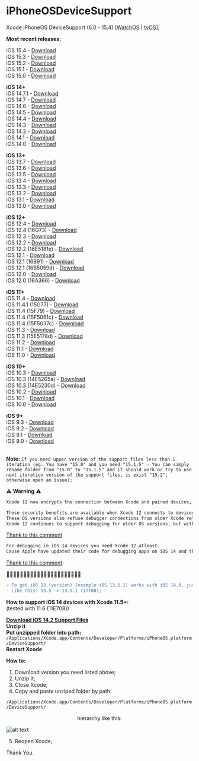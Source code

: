 # iPhoneOSDeviceSupport
Xcode iPhoneOS DeviceSupport (6.0 - 15.4)
[[WatchOS](https://github.com/filsv/watchOSDeviceSupport) | [tvOS](https://github.com/filsv/TVOSDeviceSupport)];

**Most recent releases:**</br>

iOS 15.4 - [Download](https://github.com/filsv/iPhoneOSDeviceSupport/raw/master/15.4.zip) </br>
iOS 15.3 - [Download](https://github.com/filsv/iPhoneOSDeviceSupport/raw/master/15.3.zip) </br>
iOS 15.2 - [Download](https://github.com/filsv/iPhoneOSDeviceSupport/raw/master/15.2.zip) </br>
iOS 15.1 - [Download](https://github.com/filsv/iPhoneOSDeviceSupport/raw/master/15.1%20(19B74).zip) </br>
iOS 15.0 - [Download](https://github.com/filsv/iPhoneOSDeviceSupport/raw/master/15.0.zip) </br>

**iOS 14+**</br>
iOS 14.7.1 - [Download](https://github.com/filsv/iPhoneOSDeviceSupport/raw/master/14.7.1.zip) </br>
iOS 14.7 - [Download](https://github.com/filsv/iPhoneOSDeviceSupport/raw/master/14.7.zip) </br>
iOS 14.6 - [Download](https://github.com/filsv/iPhoneOSDeviceSupport/raw/master/14.6.zip) </br>
iOS 14.5 - [Download](https://github.com/filsv/iPhoneOSDeviceSupport/raw/master/14.5.zip) </br>
iOS 14.4 - [Download](https://github.com/filsv/iPhoneOSDeviceSupport/raw/master/14.4.zip) </br>
iOS 14.3 - [Download](https://github.com/filsv/iPhoneOSDeviceSupport/raw/master/14.3.zip) </br>
iOS 14.2 - [Download](https://github.com/filsv/iPhoneOSDeviceSupport/raw/master/14.2.zip) </br>
iOS 14.1 - [Download](https://github.com/filsv/iPhoneOSDeviceSupport/raw/master/14.1.zip) </br>
iOS 14.0 - [Download](https://github.com/filsv/iPhoneOSDeviceSupport/raw/master/14.0.zip) </br>

**iOS 13+**</br>
iOS 13.7 - [Download](https://github.com/filsv/iPhoneOSDeviceSupport/raw/master/13.7.zip) </br>
iOS 13.6 - [Download](https://github.com/filsv/iPhoneOSDeviceSupport/raw/master/13.6.zip) </br>
iOS 13.5 - [Download](https://github.com/filsv/iPhoneOSDeviceSupport/raw/master/13.5.zip) </br>
iOS 13.4 - [Download](https://github.com/filsv/iPhoneOSDeviceSupport/raw/master/13.4.zip) </br>
iOS 13.3 - [Download](https://github.com/filsv/iPhoneOSDeviceSupport/raw/master/13.3.zip) </br>
iOS 13.2 - [Download](https://github.com/filsv/iPhoneOSDeviceSupport/raw/master/13.2.zip) </br>
iOS 13.1 - [Download](https://github.com/filsv/iPhoneOSDeviceSupport/raw/master/13.1.zip) </br>
iOS 13.0 - [Download](https://github.com/filsv/iPhoneOSDeviceSupport/raw/master/13.0.zip) </br>

**iOS 12+**</br>
iOS 12.4 - [Download](https://github.com/filsv/iPhoneOSDeviceSupport/raw/master/12.4.zip) </br>
iOS 12.4 (16G73) - [Download](https://github.com/filsv/iPhoneOSDeviceSupport/raw/master/12.4%20(16G73).zip) </br>
iOS 12.3 - [Download](https://github.com/filsv/iPhoneOSDeviceSupport/raw/master/12.3.zip) </br>
iOS 12.2 - [Download](https://github.com/filsv/iPhoneOSDeviceSupport/raw/master/12.2.zip) </br>
iOS 12.2 (16E5181e) - [Download](https://github.com/filsv/iPhoneOSDeviceSupport/raw/master/12.1%20(16B91).zip) </br>
iOS 12.1 - [Download](https://github.com/filsv/iPhoneOSDeviceSupport/raw/master/12.1.zip) </br>
iOS 12.1 (16B91) - [Download](https://github.com/filsv/iPhoneOSDeviceSupport/raw/master/12.1%20(16B91).zip) </br>
iOS 12.1 (16B5059d) - [Download](https://github.com/filsv/iPhoneOSDeviceSupport/raw/master/12.1%20(16B5059d).zip) </br>
iOS 12.0 - [Download](https://github.com/filsv/iPhoneOSDeviceSupport/raw/master/12.0.zip) </br>
iOS 12.0 (16A366) - [Download](https://github.com/filsv/iPhoneOSDeviceSupport/raw/master/12.0%20(16A366).zip) </br>

**iOS 11+**</br>
iOS 11.4 - [Download](https://github.com/filsv/iPhoneOSDeviceSupport/raw/master/11.4.zip) </br>
iOS 11.4.1 (15G77) - [Download](https://github.com/filsv/iPhoneOSDeviceSupport/raw/master/11.4.1%20(15G77).zip) </br>
iOS 11.4 (15F79) - [Download](https://github.com/filsv/iPhoneOSDeviceSupport/raw/master/11.4%20(15F79).zip) </br>
iOS 11.4 (15F5061c) - [Download](https://github.com/filsv/iPhoneOSDeviceSupport/raw/master/11.4%20(15F5061c).zip) </br>
iOS 11.4 (15F5037c) - [Download](https://github.com/filsv/iPhoneOSDeviceSupport/raw/master/11.4%20(15F5037c).zip) </br>
iOS 11.3 - [Download](https://github.com/filsv/iPhoneOSDeviceSupport/raw/master/11.3.zip) </br>
iOS 11.3 (15E5178d) - [Download](https://github.com/filsv/iPhoneOSDeviceSupport/raw/master/11.3%20(15E5178d).zip) </br>
iOS 11.2 - [Download](https://github.com/filsv/iPhoneOSDeviceSupport/raw/master/11.2.zip) </br>
iOS 11.1 - [Download](https://github.com/filsv/iPhoneOSDeviceSupport/raw/master/11.1.zip) </br>
iOS 11.0 - [Download](https://github.com/filsv/iPhoneOSDeviceSupport/raw/master/11.0.zip) </br>

**iOS 10+**</br>
iOS 10.3 - [Download](https://github.com/filsv/iPhoneOSDeviceSupport/raw/master/10.3.zip) </br>
iOS 10.3 (14E5265a) - [Download](https://github.com/filsv/iPhoneOSDeviceSupport/raw/master/10.3%20(14E5265a).zip) </br>
iOS 10.3 (14E5230d) - [Download](https://github.com/filsv/iPhoneOSDeviceSupport/raw/master/10.3%20(14E5230d).zip) </br>
iOS 10.2 - [Download](https://github.com/filsv/iPhoneOSDeviceSupport/raw/master/10.2.zip) </br>
iOS 10.1 - [Download](https://github.com/filsv/iPhoneOSDeviceSupport/raw/master/10.1.zip) </br>
iOS 10.0 - [Download](https://github.com/filsv/iPhoneOSDeviceSupport/raw/master/10.0.zip) </br>


**iOS 9+**</br>
iOS 9.3 - [Download](https://github.com/filsv/iPhoneOSDeviceSupport/raw/master/9.3.zip) </br>
iOS 9.2 - [Download](https://github.com/filsv/iPhoneOSDeviceSupport/raw/master/9.2.zip) </br>
iOS 9.1 - [Download](https://github.com/filsv/iPhoneOSDeviceSupport/raw/master/9.1.zip) </br>
iOS 9.0 - [Download](https://github.com/filsv/iPhoneOSDeviceSupport/raw/master/9.0.zip) </br>
</br>

**Note:**
`
If you need upper version of the support files less than 1 iteration (eg. You have "15.0" and you need "15.1.5" - You can simply rename folder from "15.0" to "15.1.5" and it should work or try to use next iteration version of the support files, is exist "15.2", otherwise open an issue);
`

⚠️  **Warning** ⚠️
</br>
```diff
Xcode 12 now encrypts the connection between Xcode and paired devices, protecting against an attacker in a privileged network position executing arbitrary code on connected iOS, iPadOS, watchOS, or tvOS devices during a remote debug session. (60386733)

These security benefits are available when Xcode 12 connects to devices running iOS 14, iPadOS 14, watchOS 7, tvOS 14, or later versions. 
These OS versions also refuse debugger connections from older Xcode releases. 
Xcode 12 continues to support debugging for older OS versions, but without the new encryption. 
```
[Thank to this comment](https://github.com/filsv/iPhoneOSDeviceSupport/issues/69#issuecomment-694508149) </br>

```diff
For debugging in iOS 14 devices you need Xcode 12 atleast. 
Cause Apple have updated their code for debugging apps on iOS 14 and that is not compatible on older version of Xcode.
```
[Thank to this comment](https://github.com/filsv/iPhoneOSDeviceSupport/issues/76#issuecomment-735321146)

🚩🚩🚩🚩🚩🚩🚩🚩🚩🚩🚩🚩🚩🚩🚩🚩🚩🚩🚩🚩🚩🚩
```diff
- To get iOS 13.(version) [example iOS 13.5.1] works with iOS 14.0, just rename a folder.
- Like this: 13.5 ~> 13.5.1 (17F80);
```

**How to support iOS 14 devices with Xcode 11.5+:**</br> (tested with 11.6 (11E708))

**[Download iOS 14.2 Support Files](https://github.com/filsv/iPhoneOSDeviceSupport/raw/master/14.2.zip)** </br>
**Unzip it**</br>
**Put unzipped folder into path:**</br>
```/Applications/Xcode.app/Contents/Developer/Platforms/iPhoneOS.platform/DeviceSupport/```</br>
**Restart Xcode**</br>

**How to:**

1) Download version you need listed above;
2) Unzip it;
3) Close Xcode;
4) Copy and paste unziped folder by path:

```/Applications/Xcode.app/Contents/Developer/Platforms/iPhoneOS.platform/DeviceSupport/```

<p align="center">hierarchy like this:</p>

![alt text](https://github.com/filsv/iPhoneOSDeviceSupport/raw/master/Screen%20Shot%202019-08-02%20at%2015.09.55.png)

5) Reopen Xcode;

Thank You.
